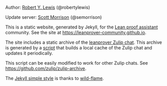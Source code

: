 Author: [Robert Y. Lewis](https://robertylewis.com) (@robertylewis)

Update server: [Scott Morrison](https://tqft.net/) (@semorrison)

This is a static website, generated by Jekyll, for the [Lean proof assistant](https://leanprover.github.io) community. See the site at <https://leanprover-community.github.io>.

The site includes a static archive of the [leanprover Zulip chat](https://leanprover.zulipchat.com/). This archive is generated by a [script](https://github.com/leanprover-community/leanprover-community.github.io/blob/master/import.py) that builds a local cache of the Zulip chat and updates it periodically.

This script can be easily modified to work for other Zulip chats. See <https://github.com/zulip/zulip-archive>.

The [Jekyll simple style](https://github.com/wild-flame/jekyll-simple) is thanks to [wild-flame](https://wild-flame.github.io/).
